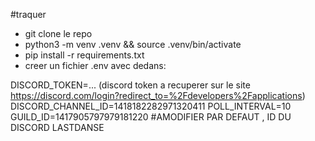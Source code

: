 #traquer
- git clone le repo
- python3 -m venv .venv && source .venv/bin/activate
- pip install -r requirements.txt
- creer un fichier .env avec dedans:

DISCORD_TOKEN=... (discord token a recuperer sur le site https://discord.com/login?redirect_to=%2Fdevelopers%2Fapplications) 
DISCORD_CHANNEL_ID=1418182282971320411
POLL_INTERVAL=10
GUILD_ID=1417905797979181220 #AMODIFIER PAR DEFAUT , ID DU DISCORD LASTDANSE

